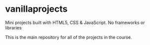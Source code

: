 # vanillaprojects

  Mini projects built with HTML5, CSS &amp; JavaScript. No frameworks or libraries

  This is the main repository for all of the projects in the course.
  
